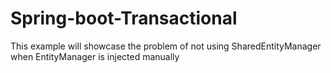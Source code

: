 # Spring-boot-Transactional
This example will showcase the problem of not using SharedEntityManager when EntityManager is injected manually
